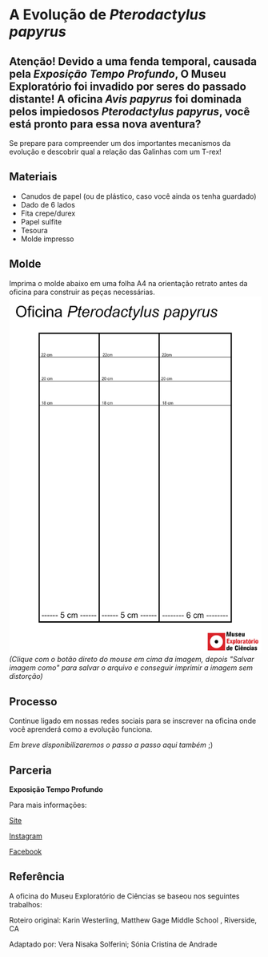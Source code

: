 # A Evolução de _Pterodactylus papyrus_

## Atenção! Devido a uma fenda temporal, causada pela *Exposição Tempo Profundo*, O Museu Exploratório foi invadido por seres do passado distante! A oficina _Avis papyrus_ foi dominada pelos impiedosos _Pterodactylus papyrus_, você está pronto para essa nova aventura?

Se prepare para compreender um dos importantes mecanismos da evolução e descobrir qual a relação das Galinhas com um T-rex!

## Materiais
* Canudos de papel (ou de plástico, caso você ainda os tenha guardado)
* Dado de 6 lados
* Fita crepe/durex
* Papel sulfite
* Tesoura
* Molde impresso

## Molde
Imprima o molde abaixo em uma folha A4 na orientação retrato antes da oficina para construir as peças necessárias.
![Molde_Pterodactylus](molde_ptero.png)
_(Clique com o botão direto do mouse em cima da imagem, depois "Salvar imagem como" para salvar o arquivo e conseguir imprimir a imagem sem distorção)_




## Processo
Continue ligado em nossas redes sociais para se inscrever na oficina onde você aprenderá como a evolução funciona.

_Em breve disponibilizaremos o passo a passo aqui também_ ;)

## Parceria
**Exposição Tempo Profundo**

Para mais informações:

[Site](https://www.mc.unicamp.br/paginas/tempo-profundo)

[Instagram](https://www.instagram.com/expotempoprofundo/)

[Facebook](https://www.facebook.com/expotempoprofundo)

## Referência
A oficina do Museu Exploratório de Ciências se baseou nos seguintes trabalhos:

Roteiro original: Karin Westerling, Matthew Gage Middle School , Riverside, CA

Adaptado por: Vera Nisaka Solferini; Sónia Cristina de Andrade
